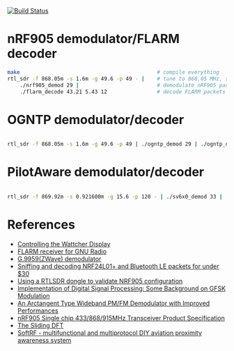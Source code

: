 [![Build Status](https://travis-ci.org/creaktive/flare.png?branch=master)](https://travis-ci.org/creaktive/flare "Build Status")

# nRF905 demodulator/FLARM decoder

```bash
make                                            # compile everything
rtl_sdr -f 868.05m -s 1.6m -g 49.6 -p 49 - |    # tune to 868.05 MHz, set sample rate to 1.6 MHz, gain to 49.6 dB, and tuner error to 49 ppm
    ./nrf905_demod 29 |                         # demodulate nRF905 packets with 29 bytes per message
    ./flarm_decode 43.21 5.43 12                # decode FLARM packets for ground station located at latitude 43.21, longitude 5.43 and geoid height 12
```

# OGNTP demodulator/decoder

```bash

rtl_sdr -f 868.05m -s 1.6m -g 49.6 -p 49 | ./ogntp_demod 29 | ./ogntp_decode
```

# PilotAware demodulator/decoder

```bash

rtl_sdr -f 869.92m -s 0.921600m -g 15.6 -p 120 - | ./sv6x0_demod 33 | ./p3i_decode
```

# References
 - [Controlling the Wattcher Display](https://pushstack.wordpress.com/2014/07/12/controlling-the-wattcher-display/)
 - [FLARM receiver for GNU Radio](https://github.com/argilo/gr-flarm)
 - [G.9959(ZWave) demodulator](https://github.com/andersesbensen/rtl-zwave)
 - [Sniffing and decoding NRF24L01+ and Bluetooth LE packets for under $30](http://blog.cyberexplorer.me/2014/01/sniffing-and-decoding-nrf24l01-and.html)
 - [Using a RTLSDR dongle to validate NRF905 configuration](http://www.embeddedrelated.com/showarticle/548.php)
 - [Implementation of Digital Signal Processing: Some Background on GFSK Modulation](http://wwwhome.ewi.utwente.nl/~gerezsh/sendfile/sendfile.php/gfsk-intro.pdf?sendfile=gfsk-intro.pdf)
 - [An Arctangent Type Wideband PM/FM Demodulator with Improved Performances](http://ketabkhanemelli.com/Scientific/IEEE/iel2/565/3783/00140755.pdf)
 - [nRF905 Single chip 433/868/915MHz Transceiver Product Specification](http://www.nordicsemi.com/eng/content/download/2452/29528/file/Product_Specification_nRF905_v1.5.pdf)
 - [The Sliding DFT](http://www.comm.toronto.edu/~dimitris/ece431/slidingdft.pdf)
 - [SoftRF - multifunctional and multiprotocol DIY aviation proximity awareness system](http://github.com/lyusupov/SoftRF)
 
